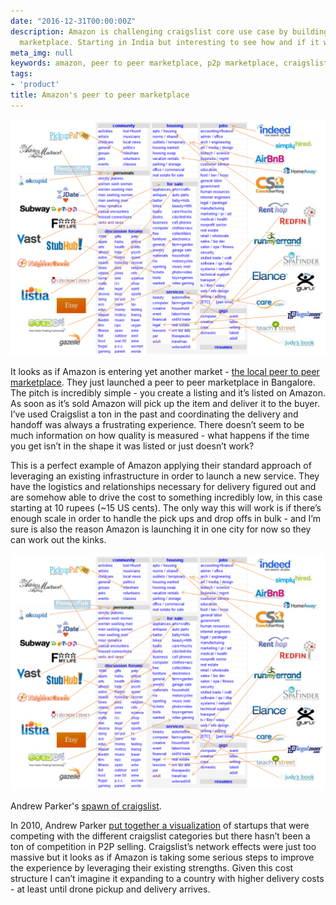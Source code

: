 ```yaml
---
date: "2016-12-31T00:00:00Z"
description: Amazon is challenging craigslist core use case by building out a P2P
  marketplace. Starting in India but interesting to see how and if it will expand.
meta_img: null
keywords: amazon, peer to peer marketplace, p2p marketplace, craigslist
tags:
- 'product'
title: Amazon's peer to peer marketplace
---
```


<div class="right10">
    <img src="/image/craigslist-disrupted.png" alt="Andrew Parker's Spawn of craigslist" data-width="1208" data-height="906" data-layout="responsive" />
</div>

It looks as if Amazon is entering yet another market - [the local peer to peer marketplace](https://www.amazon.in/p2p). They just launched a peer to peer marketplace in Bangalore. The pitch is incredibly simple - you create a listing and it’s listed on Amazon. As soon as it’s sold Amazon will pick up the item and deliver it to the buyer. I’ve used Craigslist a ton in the past and coordinating the delivery and handoff was always a frustrating experience. There doesn’t seem to be much information on how quality is measured - what happens if the time you get isn’t in the shape it was listed or just doesn’t work?

This is a perfect example of Amazon applying their standard approach of leveraging an existing infrastructure in order to launch a new service. They have the logistics and relationships necessary for delivery figured out and are somehow able to drive the cost to something incredibly low, in this case starting at 10 rupees (~15 US cents). The only way this will work is if there’s enough scale in order to handle the pick ups and drop offs in bulk - and I’m sure is also the reason Amazon is launching it in one city for now so they can work out the kinks.

<div class="thumbnail">
  <img src="/image/craigslist-disrupted.png" alt="Andrew Parker's Spawn of craigslist" data-width="1208" data-height="906" data-layout="responsive" />
  <p class="caption">Andrew Parker's <a href="http://thegongshow.tumblr.com/post/345941486/the-spawn-of-craigslist-like-most-vcs-that-focus">spawn of craigslist</a>.</p>
</div>

In 2010, Andrew Parker [put together a visualization](http://thegongshow.tumblr.com/post/345941486/the-spawn-of-craigslist-like-most-vcs-that-focus) of startups that were competing with the different craigslist categories but there hasn’t been a ton of competition in P2P selling. Craigslist’s network effects were just too massive but it looks as if Amazon is taking some serious steps to improve the experience by leveraging their existing strengths. Given this cost structure I can’t imagine it expanding to a country with higher delivery costs - at least until drone pickup and delivery arrives.
